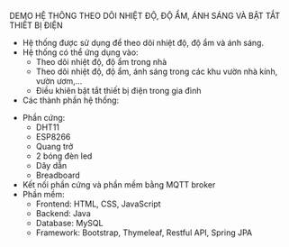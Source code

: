 DEMO HỆ THÔNG THEO DÕI NHIỆT ĐỘ, ĐỘ ẨM, ÁNH SÁNG VÀ BẬT TẮT THIẾT BỊ ĐIỆN
* Hệ thống được sử dụng để theo dõi nhiệt độ, độ ẩm và ánh sáng.
* Hệ thống có thể ứng dụng vào:
  - Theo dõi nhiệt độ, độ ẩm trong nhà
  - Theo dõi nhiệt độ, độ ẩm, ánh sáng trong các khu vườn nhà kính, vườn ươm,...
  - Điều khiên bật tắt thiết bị điện trong gia đình
* Các thành phần hệ thống:
- Phần cứng:
   + DHT11
   + ESP8266
   + Quang trở
   + 2 bóng đèn led
   + Dây dẫn
   + Breadboard
- Kết nối phần cứng và phần mềm bằng MQTT broker
- Phần mềm:
   + Frontend: HTML, CSS, JavaScript
   + Backend: Java
   + Database: MySQL
   + Framework: Bootstrap, Thymeleaf, Restful API, Spring JPA
